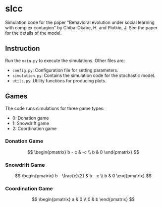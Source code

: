 # slcc

Simulation code for the paper "Behavioral evolution under social learning with complex contagion" by Chiba-Okabe, H. and Plotkin, J. See the paper for the details of the model.

## Instruction

Run the `main.py` to execute the simulations. Other files are:

- `config.py`: Configuration file for setting parameters.
- `simulation.py`: Contains the simulation code for the stochastic model.
- `utils.py`: Utility functions for producing plots.

## Games

The code runs simulations for three game types:
- 0: Donation game
- 1: Snowdrift game
- 2: Coordination game

### Donation Game

$$
\begin{pmatrix}
b - c & -c \\
b & 0 
\end{pmatrix}
$$

### Snowdrift Game

$$
\begin{pmatrix}
b - \frac{c}{2} & b - c \\
b & 0 
\end{pmatrix}
$$

### Coordination Game

$$
\begin{pmatrix}
a & 0 \\
0 & b 
\end{pmatrix}
$$
